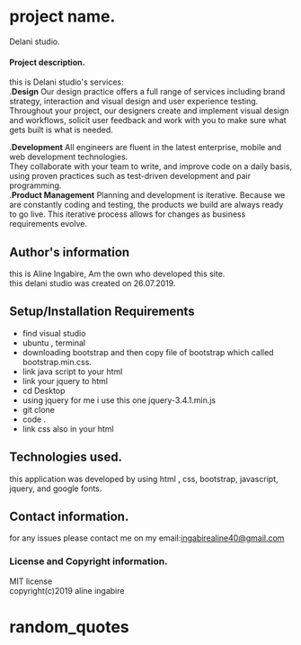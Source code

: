 # project name.
Delani studio.
#### Project description.
this is Delani studio's services:<br>
.<b>Design</b>
Our design practice offers a full range of services including brand strategy, interaction and visual design and user experience testing.
Throughout your project, our designers create and implement visual design and workflows, solicit user feedback and work with you to make sure what gets built is what is needed.<br>

.<b>Development</b>
All engineers are fluent in the latest enterprise, mobile and web development technologies.<br>
They collaborate with your team to write, and improve code on a daily basis, using proven practices such as test-driven development and pair programming.<br>
.<b>Product Management</b>
Planning and development is iterative. Because we are constantly coding and testing, the products we build are always ready to go live. 
This iterative process allows for changes as business requirements evolve.
## Author's information
this is Aline Ingabire, Am the own who developed this site. <br>this delani studio was created on 26.07.2019.

## Setup/Installation Requirements
* find visual studio
* ubuntu , terminal
* downloading bootstrap  and then copy file of bootstrap which called bootstrap.min.css.
* link java script to your html
* link your jquery to html
* cd Desktop
* using jquery  for me i use this one jquery-3.4.1.min.js
* git clone
* code .
* link css also in your html



## Technologies used.
this application was developed by using html , css, bootstrap, javascript, jquery, and  google fonts.
## Contact information.
for any issues please contact me on my email:ingabirealine40@gmail.com
### License and Copyright information.
 MIT license <br>
 copyright(c)2019 aline ingabire




# random_quotes
